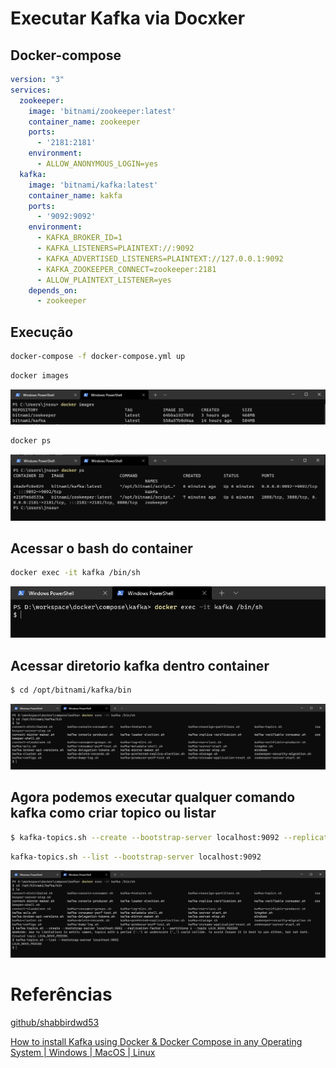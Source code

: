 # Executar Kafka via Docxker

## Docker-compose
```yml
version: "3"
services:
  zookeeper:
    image: 'bitnami/zookeeper:latest'
    container_name: zookeeper
    ports:
      - '2181:2181'
    environment:
      - ALLOW_ANONYMOUS_LOGIN=yes
  kafka:
    image: 'bitnami/kafka:latest'
    container_name: kakfa
    ports:
      - '9092:9092'
    environment:
      - KAFKA_BROKER_ID=1
      - KAFKA_LISTENERS=PLAINTEXT://:9092
      - KAFKA_ADVERTISED_LISTENERS=PLAINTEXT://127.0.0.1:9092
      - KAFKA_ZOOKEEPER_CONNECT=zookeeper:2181
      - ALLOW_PLAINTEXT_LISTENER=yes
    depends_on:
      - zookeeper 
```

## Execução

```bash
docker-compose -f docker-compose.yml up
```

```bash
docker images
```
![docker images](img01.png)

```bash
docker ps
```
![docker ps](img02.png)

## Acessar o bash do container

```bash
docker exec -it kafka /bin/sh
```
![acessa bash no container](img03.png)

## Acessar diretorio kafka dentro container
```bash
$ cd /opt/bitnami/kafka/bin
```
![diretorio kafka no container](img04.png)

## Agora podemos executar qualquer comando kafka como criar topico ou listar
```bash
$ kafka-topics.sh --create --bootstrap-server localhost:9092 --replication-factor 1 --partitions 1 --topic LOJA_NOVO_PEDIDO
```

```bash
kafka-topics.sh --list --bootstrap-server localhost:9092
```

![diretorio kafka no container](img05.png)

# Referências

[github/shabbirdwd53](https://gist.github.com/shabbirdwd53/d3b531d61379068da26d16487e37af34)

[How to install Kafka using Docker & Docker Compose in any Operating System | Windows | MacOS | Linux](https://www.youtube.com/watch?v=2pBxoal7DY4)

